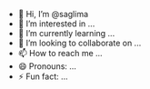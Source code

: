 - 👋 Hi, I’m @saglima
- 👀 I’m interested in ...
- 🌱 I’m currently learning ...
- 💞️ I’m looking to collaborate on ...
- 📫 How to reach me ...
- 😄 Pronouns: ...
- ⚡ Fun fact: ...

<!---
saglima/saglima is a ✨ special ✨ repository because its `README.md` (this file) appears on your GitHub profile.
You can click the Preview link to take a look at your changes.
--->
